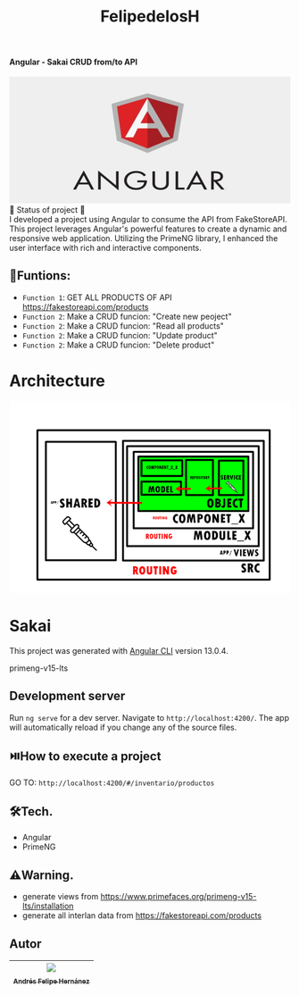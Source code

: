 <h1 align="center"> FelipedelosH </h1>
<br>
<h4>Angular - Sakai CRUD from/to API</h4>

![Banner](Docs/banner.png)
<br>
:construction: Status of project :construction:
<br>
I developed a project using Angular to consume the API from FakeStoreAPI. This project leverages Angular's powerful features to create a dynamic and responsive web application. Utilizing the PrimeNG library, I enhanced the user interface with rich and interactive components.

## :hammer:Funtions:

- `Function 1`: GET ALL PRODUCTS OF API https://fakestoreapi.com/products<br>
- `Function 2`: Make a CRUD funcion: "Create new peoject"<br>
- `Function 2`: Make a CRUD funcion: "Read all products"<br>
- `Function 2`: Make a CRUD funcion: "Update product"<br>
- `Function 2`: Make a CRUD funcion: "Delete product"<br>


# Architecture

![Architecture](Docs/arquitecture.png)

# Sakai

This project was generated with [Angular CLI](https://github.com/angular/angular-cli) version 13.0.4.

primeng-v15-lts

## Development server

Run `ng serve` for a dev server. Navigate to `http://localhost:4200/`. The app will automatically reload if you change any of the source files.


## :play_or_pause_button:How to execute a project

GO TO: `http://localhost:4200/#/inventario/productos`

## :hammer_and_wrench:Tech.

- Angular
- PrimeNG

## :warning:Warning.

- generate views from https://www.primefaces.org/primeng-v15-lts/installation
- generate all interlan data from https://fakestoreapi.com/products

## Autor

| [<img src="https://avatars.githubusercontent.com/u/38327255?v=4" width=115><br><sub>Andrés Felipe Hernánez</sub>](https://github.com/felipedelosh)|
| :---: |